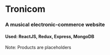 # Tronicom
### A musical electronic-commerce website
#### Used: ReactJS, Redux, Express, MongoDB

Note: Products are placeholders 

